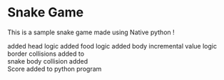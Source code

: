 # Snake Game

This is a sample snake game made using Native python !

added head logic
added food logic
added body incremental value logic<br>
border collisions added to<br>
snake body collision added<br>
Score added to python program
